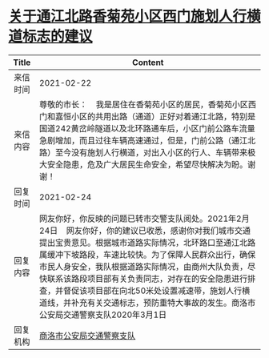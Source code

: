 # <a href="http://www.shangluo.gov.cn/zmhd/ldxxxx.jsp?urltype=leadermail.LeaderMailContentUrl&wbtreeid=1112&leadermailid=6954">关于通江北路香菊苑小区西门施划人行横道标志的建议</a>
|Title|Content|
|:---:|---|
|来信时间|2021-02-22|
|来信内容|尊敬的市长：    我是居住在香菊苑小区的居民，香菊苑小区西门和嘉恒小区的共用出路（通道）正好对着通江北路，特别是国道242黄岔岭隧道以及北环路通车后，小区门前公路车流量急剧增加，而且过往车辆高速通过，但是，门前公路（通江北路）至今没有施划人行横道，对出入小区的行人、车辆带来极大安全隐患，危及广大居民生命安全，希望尽快解决为盼。谢谢！|
|回复时间|2021-02-24|
|回复内容|网友你好，你反映的问题已转市交警支队阅处。2021年2月24日    网友你好，你的建议已收悉，感谢你对我们城市交通提出宝贵意见。根据城市道路实际情况，北环路口至通江北路属缓冲下坡路段，车速比较快。为了保障人民群众出行，确保市民人身安全，我队根据道路实际情况，由商州大队负责，尽快联系该路段项目部有关负责同志，对存在的安全隐患进行排查，并督促该项目部在向北50米处设置减速带，施划人行横道线，并补充有关交通标志，预防重特大事故的发生。商洛市公安局交通警察支队2020年3月1日|
|回复机构|<a href="../../categories/agencies/商洛市公安局交通警察支队.md">商洛市公安局交通警察支队</a>|